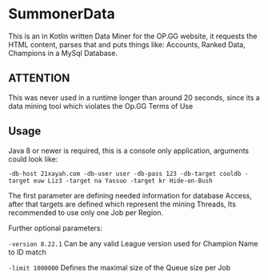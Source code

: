 # SummonerData
This is an in Kotlin written Data Miner for the OP.GG website, it requests the HTML content, parses that and puts things like: 
Accounts, Ranked Data, Champions in a MySql Database.

## ATTENTION 
This was never used in a runtime longer than around 20 seconds, since its a data mining tool which violates the Op.GG Terms of Use

## Usage
Java 8 or newer is required, this is a console only application, arguments could look like:

`-db-host 21xayah.com -db-user user -db-pass 123 -db-target cooldb -target euw Liz3 -target na Yassuo -target kr Hide-on-Bush`

The first parameter are defining needed information for database Access, after that targets are defined which represent the mining Threads, 
Its recommended to use only one Job per Region.

Further optional parameters:

`-version 8.22.1` Can be any valid League version used for Champion Name to ID match

`-limit 1000000` Defines the maximal size of the Queue size per Job
